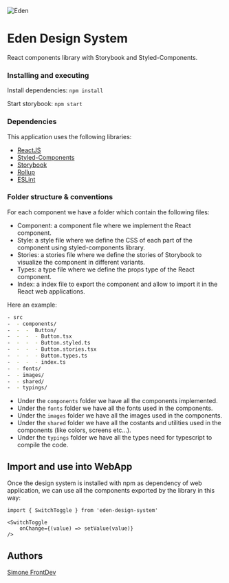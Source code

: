 ![Eden](https://i.ibb.co/Mg48fKG/New-Project-24.png)
# Eden Design System

React components library with Storybook and Styled-Components.

### Installing and executing

Install dependencies:
`npm install`

Start storybook:
`npm start`


### Dependencies

This application uses the following libraries:

- [ReactJS](https://reactjs.org/)
- [Styled-Components](https://styled-components.com/)
- [Storybook](https://storybook.js.org/)
- [Rollup](https://rollupjs.org/)
- [ESLint](https://eslint.org/)

### Folder structure & conventions

For each component we have a folder which contain the following files:
- Component: a component file where we implement the React component.
- Style: a style file where we define the CSS of each part of the component using styled-components library.
- Stories: a stories file where we define the stories of Storybook to visualize the component in different variants.
- Types: a type file where we define the props type of the React component.
- Index: a index file to export the component and allow to import it in the React web applications.

Here an example:

```bash
- src
-  - components/
-  -  -  Button/
-  -  -  - Button.tsx
-  -  -  - Button.styled.ts
-  -  -  - Button.stories.tsx
-  -  -  - Button.types.ts
-  -  -  - index.ts
-  - fonts/
-  - images/
-  - shared/
-  - typings/
```

- Under the `components` folder we have all the components implemented.
- Under the `fonts` folder we have all the fonts used in the components.
- Under the `images` folder we have all the images used in the components.
- Under the `shared` folder we have all the costants and utilities used in the components (like colors, screens etc...).
- Under the `typings` folder we have all the types need for typescript to compile the code.

## Import and use into WebApp

Once the design system is installed with npm as dependency of web application, we can use all the components exported by the library in this way:

`import { SwitchToggle } from 'eden-design-system'`


```
<SwitchToggle
    onChange={(value) => setValue(value)}
/>
```

## Authors

[Simone FrontDev](https://www.linkedin.com/in/simone-delle-fave-4a3916155/)
